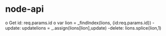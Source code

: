 # node-api
o Get id: req.params.id
o var lion = _findIndex(lions, {id:req.params.id})
  -update: updatelions = _.assign(lions[lion],update) 
  -delete: lions.splice(lion,1)
